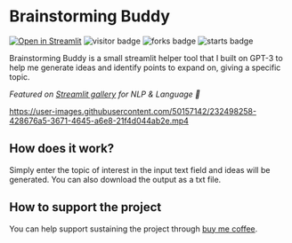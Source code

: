 # Brainstorming Buddy
[![Open in Streamlit](https://static.streamlit.io/badges/streamlit_badge_black_white.svg)](https://brainstorming-buddy.streamlit.app/)
![visitor badge](https://visitor-badge.glitch.me/badge?page_id=nainiayoub.brainstorming-buddy)
![forks badge](https://img.shields.io/github/forks/nainiayoub/brainstorming-buddy)
![starts badge](https://img.shields.io/github/stars/nainiayoub/brainstorming-buddy)

Brainstorming Buddy is a small streamlit helper tool that I built on GPT-3 to help me generate ideas and identify points to expand on, giving a specific topic.

_Featured on [Streamlit gallery](https://streamlit.io/gallery?category=nlp-language) for NLP & Language :balloon:_

https://user-images.githubusercontent.com/50157142/232498258-428676a5-3671-4645-a6e8-21f4d044ab2e.mp4

## How does it work?
Simply enter the topic of interest in the input text field and ideas will be generated. You can also download the output as a txt file.

## How to support the project
You can help support sustaining the project through [buy me coffee](https://www.buymeacoffee.com/nainiayoub).
